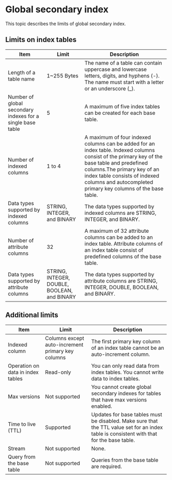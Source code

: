 # Global secondary index

This topic describes the limits of global secondary index.

## Limits on index tables

|Item|Limit|Description|
|----|-----|-----------|
|Length of a table name|1~255 Bytes|The name of a table can contain uppercase and lowercase letters, digits, and hyphens \(-\). The name must start with a letter or an underscore \(\_\).|
|Number of global secondary indexes for a single base table|5|A maximum of five index tables can be created for each base table.|
|Number of indexed columns|1 to 4|A maximum of four indexed columns can be added for an index table. Indexed columns consist of the primary key of the base table and predefined columns.The primary key of an index table consists of indexed columns and autocompleted primary key columns of the base table. |
|Data types supported by indexed columns|STRING, INTEGER, and BINARY|The data types supported by indexed columns are STRING, INTEGER, and BINARY.|
|Number of attribute columns|32|A maximum of 32 attribute columns can be added to an index table. Attribute columns of an index table consist of predefined columns of the base table.|
|Data types supported by attribute columns|STRING, INTEGER, DOUBLE, BOOLEAN, and BINARY|The data types supported by attribute columns are STRING, INTEGER, DOUBLE, BOOLEAN, and BINARY.|

## Additional limits

|Item|Limit|Description|
|----|-----|-----------|
|Indexed column|Columns except auto-increment primary key columns|The first primary key column of an index table cannot be an auto-increment column.|
|Operation on data in index tables|Read-only|You can only read data from index tables. You cannot write data to index tables.|
|Max versions|Not supported|You cannot create global secondary indexes for tables that have max versions enabled.|
|Time to live \(TTL\)|Supported|Updates for base tables must be disabled. Make sure that the TTL value set for an index table is consistent with that for the base table.|
|Stream|Not supported|None.|
|Query from the base table|Not supported|Queries from the base table are required.|

